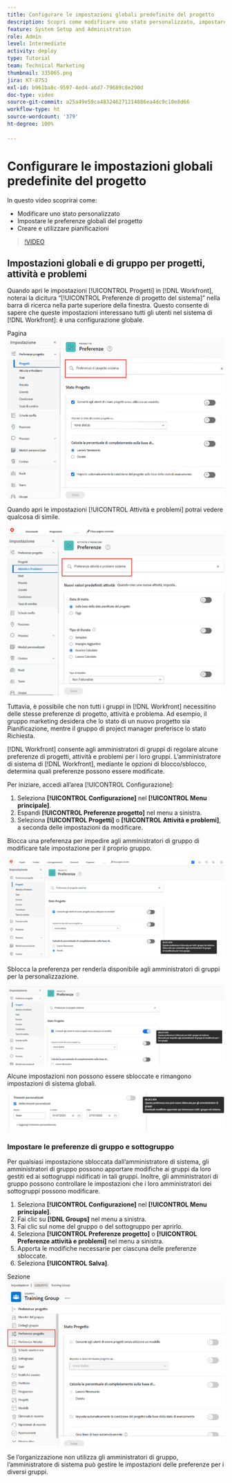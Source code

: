```yaml
---
title: Configurare le impostazioni globali predefinite del progetto
description: Scopri come modificare uno stato personalizzato, impostare le preferenze globali del progetto e creare pianificazioni che sono impostazioni globali predefinite.
feature: System Setup and Administration
role: Admin
level: Intermediate
activity: deploy
type: Tutorial
team: Technical Marketing
thumbnail: 335065.png
jira: KT-8753
exl-id: b961ba8c-9597-4ed4-a6d7-79689c8e290d
doc-type: video
source-git-commit: a25a49e59ca483246271214886ea4dc9c10e8d66
workflow-type: ht
source-wordcount: '379'
ht-degree: 100%

---
```


# Configurare le impostazioni globali predefinite del progetto

<!---
21.4 updates have been made
--->

In questo video scoprirai come:

* Modificare uno stato personalizzato
* Impostare le preferenze globali del progetto
* Creare e utilizzare pianificazioni

>[!VIDEO](https://video.tv.adobe.com/v/335065/?quality=12&learn=on)

## Impostazioni globali e di gruppo per progetti, attività e problemi

Quando apri le impostazioni [!UICONTROL Progetti] in [!DNL Workfront], noterai la dicitura “[!UICONTROL Preferenze di progetto del sistema]” nella barra di ricerca nella parte superiore della finestra. Questo consente di sapere che queste impostazioni interessano tutti gli utenti nel sistema di [!DNL Workfront]: è una configurazione globale.

Pagina ![[!UICONTROL Preferenze di progetto] in [!UICONTROL Configurazione]](assets/admin-fund-system-project-preferences-1.png)

Quando apri le impostazioni [!UICONTROL Attività e problemi] potrai vedere qualcosa di simile.

![[!UICONTROL Preferenze attività e problemi] in [!UICONTROL Configurazione]](assets/admin-fund-task-issue-preferences-2.png)

Tuttavia, è possibile che non tutti i gruppi in [!DNL Workfront] necessitino delle stesse preferenze di progetto, attività e problema. Ad esempio, il gruppo marketing desidera che lo stato di un nuovo progetto sia Pianificazione, mentre il gruppo di project manager preferisce lo stato Richiesta.

[!DNL Workfront] consente agli amministratori di gruppi di regolare alcune preferenze di progetti, attività e problemi per i loro gruppi. L’amministratore di sistema di [!DNL Workfront], mediante le opzioni di blocco/sblocco, determina quali preferenze possono essere modificate.

Per iniziare, accedi all’area [!UICONTROL Configurazione]:

1. Seleziona **[!UICONTROL Configurazione]** nel **[!UICONTROL Menu principale]**.
1. Espandi **[!UICONTROL Preferenze progetto]** nel menu a sinistra.
1. Seleziona **[!UICONTROL Progetti]** o **[!UICONTROL Attività e problemi]**, a seconda delle impostazioni da modificare.

Blocca una preferenza per impedire agli amministratori di gruppo di modificare tale impostazione per il proprio gruppo.

![Messaggio di preferenza bloccato](assets/admin-fund-preferences-locked-3.png)

Sblocca la preferenza per renderla disponibile agli amministratori di gruppi per la personalizzazione.

![Messaggio di preferenza sbloccato](assets/admin-fund-preferences-unlocked-4.png)

Alcune impostazioni non possono essere sbloccate e rimangono impostazioni di sistema globali.

![Messaggio di preferenza bloccato](assets/admin-fund-preferences-always-locked-5.png)

### Impostare le preferenze di gruppo e sottogruppo

Per qualsiasi impostazione sbloccata dall’amministratore di sistema, gli amministratori di gruppo possono apportare modifiche ai gruppi da loro gestiti ed ai sottogruppi nidificati in tali gruppi. Inoltre, gli amministratori di gruppo possono controllare le impostazioni che i loro amministratori dei sottogruppi possono modificare.

1. Seleziona **[!UICONTROL Configurazione]** nel **[!UICONTROL Menu principale]**.
1. Fai clic su **[!DNL Groups]** nel menu a sinistra.
1. Fai clic sul nome del gruppo o del sottogruppo per aprirlo.
1. Seleziona **[!UICONTROL Preferenze progetto]** o **[!UICONTROL Preferenze attività e problemi]** nel menu a sinistra.
1. Apporta le modifiche necessarie per ciascuna delle preferenze sbloccate.
1. Seleziona **[!UICONTROL Salva]**.

Sezione ![[!UICONTROL Stato progetto] nella pagina [!UICONTROL Gruppo]](assets/admin-fund-group-preferences.png)

Se l’organizzazione non utilizza gli amministratori di gruppo, l’amministratore di sistema può gestire le impostazioni delle preferenze per i diversi gruppi.

<!---
learn more URLs and guides
Create or edit a group status 
Group administrators 
Configure system-wide project preferences 
Configure project preferences for a group 
Configure task and issue preferences for a group 
Create and modify a group’s schedule 
--->
